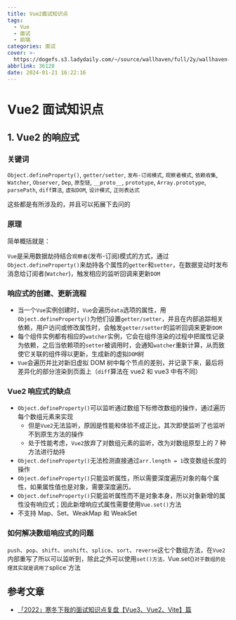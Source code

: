 ```yaml
---
title: Vue2面试知识点
tags:
  - Vue
  - 面试
  - 前端
categories: 面试
cover: >-
  https://dogefs.s3.ladydaily.com/~/source/wallhaven/full/2y/wallhaven-2y1op9.jpg?w=2560&h=1440&fmt=webp
abbrlink: 36128
date: 2024-01-21 16:22:16
---
```


# Vue2 面试知识点

## 1. Vue2 的响应式

### 关键词

`Object.defineProperty()`, `getter/setter`, `发布-订阅模式`, `观察者模式`, `依赖收集`, `Watcher`, `Observer`, `Dep`, `原型链`, `__proto__`, `prototype`, `Array.prototype`, `parsePath`, `diff算法`, `虚拟DOM`, `设计模式`, `正则表达式`

这些都是有所涉及的，并且可以拓展下去问的

### 原理

简单概括就是：

`Vue`是采用数据劫持结合`观察者`(发布-订阅)模式的方式，通过`Object.defineProperty()`来劫持各个属性的`getter`和`setter`，在数据变动时发布消息给订阅者(`Watcher`)，触发相应的监听回调来更新`DOM`

### 响应式的创建、更新流程

- 当一个`Vue`实例创建时，`Vue`会遍历`data`选项的属性，用`Object.defineProperty()`为他们设置`getter/setter`，并且在内部追踪相关依赖，用户访问或修改属性时，会触发`getter/setter`的监听回调来更新`DOM`
- 每个组件实例都有相应的`watcher`实例，它会在组件渲染的过程中把属性记录为依赖，之后当依赖项的`setter`被调用时，会通知`watcher`重新计算，从而致使它关联的组件得以更新，生成新的虚拟`DOM`树
- `Vue`会遍历并比对新旧虚拟 DOM 树中每个节点的差别，并记录下来，最后将差异化的部分渲染到页面上（`diff`算法在 vue2 和 vue3 中有不同）

### Vue2 响应式的缺点

- `Object.defineProperty()`可以监听通过数组下标修改数组的操作，通过遍历每个数组元素来实现
  - 但是`Vue2`无法监听，原因是性能和体验不成正比，其次即使监听了也监听不到原生方法的操作
  - 处于性能考虑，`Vue2`放弃了对数组元素的监听，改为对数组原型上的 7 种方法进行劫持
- `Object.defineProperty()`无法检测直接通过`arr.length = 1`改变数组长度的操作
- `Object.defineProperty()`只能监听属性，所以需要深度遍历对象的每个属性，如果属性值也是对象，需要深度遍历。
- `Object.defineProperty()`只能监听属性而不是对象本身，所以对象新增的属性没有响应式；因此新增响应式属性需要使用`Vue.set()`方法
- 不支持 Map、Set、WeakMap 和 WeakSet

### 如何解决数组响应式的问题

`push`、`pop`、`shift`、`unshift`、`splice`、`sort`、`reverse`这七个数组方法，在`Vue2`内部重写了所以可以监听到，除此之外可以使用`set()方法，`Vue.set()`对于数组的处理其实就是调用了`splice`方法

## 参考文章

- [「2022」寒冬下我的面试知识点复盘【Vue3、Vue2、Vite】篇](https://juejin.cn/post/7166446028266733581#heading-34)
